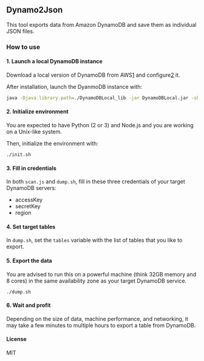 ## Dynamo2Json

This tool exports data from Amazon DynamoDB and save them as individual JSON files.

### How to use

#### 1. Launch a local DynamoDB instance

Download a local version of DynamoDB from AWS[1] and configure[2] it.

After installation, launch the DyanmoDB instance with:

```bash
java -Djava.library.path=./DynamoDBLocal_lib -jar DynamoDBLocal.jar -sharedDb
```

[1]: https://docs.aws.amazon.com/amazondynamodb/latest/developerguide/DynamoDBLocal.DownloadingAndRunning.html
[2]: https://docs.aws.amazon.com/cli/latest/reference/configure/index.html

#### 2. Initialize environment

You are expected to have Python (2 or 3) and Node.js and you are working on a Unix-like system.

Then, initialize the environment with:

```
./init.sh
```

#### 3. Fill in credentials

In both `scan.js` and `dump.sh`, fill in these three credentials of your target DynamoDB servers:

* accessKey 
* secretKey
* region

#### 4. Set target tables

In `dump.sh`, set the `tables` variable with the list of tables that you like to export.

#### 5. Export the data

You are advised to run this on a powerful machine (think 32GB memory and 8 cores) in the same availability zone as your target DynamoDB service.

```
./dump.sh
```

#### 6. Wait and profit

Depending on the size of data, machine performance, and networking, it may take a few minutes to multiple hours to export a table from DynamoDB.


#### License

MIT
